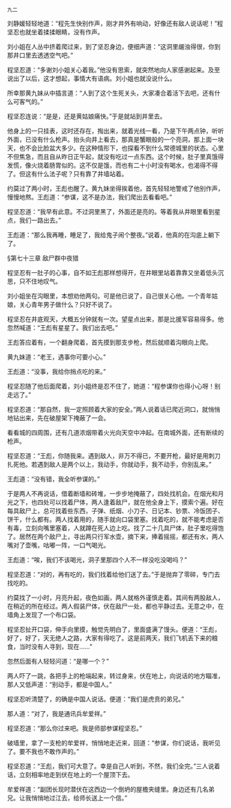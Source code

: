     九二 

   刘静媛轻轻地道：“程先生快别作声，刚才井外有响动，好像还有敌人说话呢！”程坚忍也就坐着揉揉眼睛，没有作声。

   刘小姐在人丛中挤着爬过来，到了坚忍身边，便细声道：“这洞里龌浊得很，你到那井口里去透透空气吧。”

   程坚忍道：“多谢刘小姐关心着我。”他没有思索，就突然地向人家感谢起来。及至说出了以后，这才想起，事情大有语病。刘小姐也就没说什么。

   所幸那黄九妹从中插言道：“人到了这个生死关头，大家凑合着活下去吧，还有什么可客气的。”

   程坚忍连说：“是是，还是黄姑娘痛快。”于是就站到井里去。

   他身上的一只挂表，这时还存在，掏出来，就着光线一看，乃是下午两点钟，听听外面，已没有什么枪声。抬头向井上看去，那真是蟹眼般的一个亮洞，那上面一块天，也不会比脸盆大多少。在这种情形下，也探看不到什么常德城里的状态。心里不但焦急，而且自从昨日正午起，就没有吃过一点东西。这个时候，肚子里真饿得发慌，像火烧着肠胃似的。这不仅是饿，而也有二十小时没有喝水，也渴得不得了。但这有什么法子呢？只有靠了井墙站着。

   约莫过了两小时，王彪也醒了。黄九妹坐得挨着他，首先轻轻地警戒了他别作声，慢慢地熬。王彪道：“参谋，这不是办法，我们爬出去看看吧。”

   程坚忍道：“我早有此意。不过洞里黑了，外面还是亮的。等着我从井眼里看到星点，我们一路出去。”

   王彪道：“那么我再睡，睡足了，我给鬼子闹个整夜。”说着，他真的在沟底上躺下了。

   §第七十三章 敌尸群中夜猎

   程坚忍有一肚子的心事，自不如王彪那样想得开，在井眼里站着靠靠又坐着低头沉思，只不住地叹气。

   刘小姐坐在沟眼里，本想劝他两句。可是他已说了，自己很关心他。一个青年姑娘，关心青年男子做什么？只好不说了。

   程坚忍在井底观天，大概五分钟就有一次。望星点出来，那是比援军容易得多。他忽然喊道：“王彪有星星了。我们出去吧。”

   王彪答应着有，一个翻身爬着，首先摸到那支步枪，然后就顺着沟眼向上爬。

   黄九妹道：“老王，遇事你可要小心。”

   王彪道：“没事，我给你捎点吃的来。”

   程坚忍随了他后面爬着，刘小姐终是忍不住了，她道：“程参谋你也得小心呀！别走远了。”

   程坚忍道：“那自然，我一定照顾着大家的安全。”两人说着话已爬近洞口，就悄悄地钻出来，先在破屋架下掩蔽了一会。

   看看城的四周围，还有几道浓烟带着火光向天空中冲起。在南城外面，还有断续的枪声。

   程坚忍道：“王彪，你随我来。遇到敌人，非万不得已，不要开枪，最好是用刺刀扎死他。若遇到敌人是两个以上，我动手，你就动手，我不动手，你别乱来。”

   王彪道：“没有错，我全听参谋的。”

   于是两人不再说话，借着断墙和砖堆，一步步地掩蔽了，四处找机会。在烟光和月光之下，也四处可以找着尸体，两人逢着敌尸，就在他全身上下，摸索个遍。好在每具敌尸上，总可找着些东西，子弹、纸烟、小刀子、日记本、钞票、冷饭团子、饼干，什么都有。两人找着用的，随手就向口袋里塞。找着吃的，就不能考虑是否有毒，立刻向嘴里塞着，人就蹲在死人边上吃。找了二十几具尸体，肚子里吃得饱了。居然在两个敌尸上，寻出两只行军水壶，摘下来，捧着摇摇，都还有水，两人嘴对了壶嘴，咕嘟一阵，一口气喝光。

   王彪道：“唉，我们不该喝光，洞子里那四个人不一样没吃没喝吗？”

   程坚忍道：“对的，再有吃的，我们找着给他们送了去。”于是抛弃了零碎，专门去找吃的。

   约莫找了一小时，月亮升起，夜色如画，两人就格外谨慎走着。其间有两股敌人，在稍近的所在经过。两人假装尸体，伏在敌尸一处，都也平静过去。无意之中，在墙角上发现了一个布口袋。

   程坚忍扯开口袋，伸手向里摸，触觉先明白了，里面盛满了馒头。便道：“王彪，好了，好了，天无绝人之路，大家有得吃了。这是前两天，我们飞机丢下来的粮食，当时没有人寻到，现在……”

   忽然后面有人轻轻问道：“是哪一个？”

   两人吓了一跳，各把手上的枪端起来，转过身来，伏在地上，向说话的地方瞄准，那人又低声道：“别动手，都是中国人。”

   程坚忍听清楚了，的确是中国人说话。便道：“我们是虎贲的弟兄。”

   那人道：“对了，我是通讯兵牟爱祥。”

   程坚忍道：“那么你过来吧。我是师部参谋程坚忍。”

   破墙里，拿了一支枪的牟爱祥，悄悄地走近来，回道：“参谋，你们说话，我听见了。要不我也不敢作声的。”

   程坚忍道：“王彪，我们可大意了。幸是自己人听到，不然，我们全完。”三人说着话，立刻相率地走到伏在地上的一个屋顶下去。

   牟爱祥道：“副团长现时潜伏在这西边一个倒坍的屋檐夹缝里。身边还有几名弟兄。让我悄悄地过江去，给师长送上一个信。”


